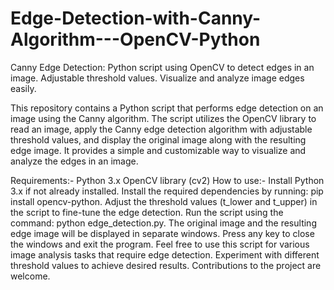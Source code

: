 # Edge-Detection-with-Canny-Algorithm---OpenCV-Python
Canny Edge Detection: Python script using OpenCV to detect edges in an image. Adjustable threshold values. Visualize and analyze image edges easily.


This repository contains a Python script that performs edge detection on an image using the Canny algorithm. The script utilizes the OpenCV library to read an image, apply the Canny edge detection algorithm with adjustable threshold values, and display the original image along with the resulting edge image. It provides a simple and customizable way to visualize and analyze the edges in an image.

Requirements:-
Python 3.x
OpenCV library (cv2)
How to use:-
Install Python 3.x if not already installed.
Install the required dependencies by running: pip install opencv-python.
Adjust the threshold values (t_lower and t_upper) in the script to fine-tune the edge detection.
Run the script using the command: python edge_detection.py.
The original image and the resulting edge image will be displayed in separate windows.
Press any key to close the windows and exit the program.
Feel free to use this script for various image analysis tasks that require edge detection. Experiment with different threshold values to achieve desired results. Contributions to the project are welcome.
